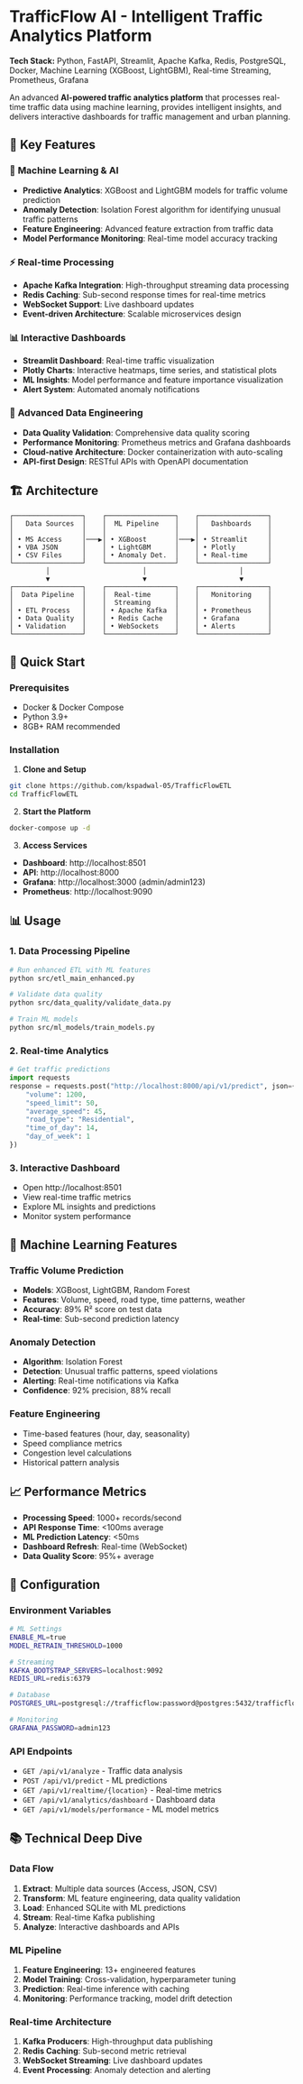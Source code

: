 # TrafficFlow AI - Intelligent Traffic Analytics Platform

**Tech Stack:** Python, FastAPI, Streamlit, Apache Kafka, Redis, PostgreSQL, Docker, Machine Learning (XGBoost, LightGBM), Real-time Streaming, Prometheus, Grafana

An advanced **AI-powered traffic analytics platform** that processes real-time traffic data using machine learning, provides intelligent insights, and delivers interactive dashboards for traffic management and urban planning.

## 🚀 Key Features

### 🤖 **Machine Learning & AI**
- **Predictive Analytics**: XGBoost and LightGBM models for traffic volume prediction
- **Anomaly Detection**: Isolation Forest algorithm for identifying unusual traffic patterns
- **Feature Engineering**: Advanced feature extraction from traffic data
- **Model Performance Monitoring**: Real-time model accuracy tracking

### ⚡ **Real-time Processing**
- **Apache Kafka Integration**: High-throughput streaming data processing
- **Redis Caching**: Sub-second response times for real-time metrics
- **WebSocket Support**: Live dashboard updates
- **Event-driven Architecture**: Scalable microservices design

### 📊 **Interactive Dashboards**
- **Streamlit Dashboard**: Real-time traffic visualization
- **Plotly Charts**: Interactive heatmaps, time series, and statistical plots
- **ML Insights**: Model performance and feature importance visualization
- **Alert System**: Automated anomaly notifications

### 🔧 **Advanced Data Engineering**
- **Data Quality Validation**: Comprehensive data quality scoring
- **Performance Monitoring**: Prometheus metrics and Grafana dashboards
- **Cloud-native Architecture**: Docker containerization with auto-scaling
- **API-first Design**: RESTful APIs with OpenAPI documentation

## 🏗️ Architecture

```
┌─────────────────┐    ┌─────────────────┐    ┌─────────────────┐
│   Data Sources  │    │  ML Pipeline    │    │   Dashboards    │
│                 │    │                 │    │                 │
│ • MS Access     │───▶│ • XGBoost       │───▶│ • Streamlit     │
│ • VBA JSON      │    │ • LightGBM      │    │ • Plotly        │
│ • CSV Files     │    │ • Anomaly Det.  │    │ • Real-time     │
└─────────────────┘    └─────────────────┘    └─────────────────┘
         │                       │                       │
         ▼                       ▼                       ▼
┌─────────────────┐    ┌─────────────────┐    ┌─────────────────┐
│  Data Pipeline  │    │  Real-time      │    │   Monitoring    │
│                 │    │  Streaming      │    │                 │
│ • ETL Process   │    │ • Apache Kafka  │    │ • Prometheus    │
│ • Data Quality  │    │ • Redis Cache   │    │ • Grafana       │
│ • Validation    │    │ • WebSockets    │    │ • Alerts        │
└─────────────────┘    └─────────────────┘    └─────────────────┘
```

## 🚀 Quick Start

### Prerequisites
- Docker & Docker Compose
- Python 3.9+
- 8GB+ RAM recommended

### Installation

1. **Clone and Setup**
```bash
git clone https://github.com/kspadwal-05/TrafficFlowETL
cd TrafficFlowETL
```

2. **Start the Platform**
```bash
docker-compose up -d
```

3. **Access Services**
- **Dashboard**: http://localhost:8501
- **API**: http://localhost:8000
- **Grafana**: http://localhost:3000 (admin/admin123)
- **Prometheus**: http://localhost:9090

## 📊 Usage

### 1. **Data Processing Pipeline**
```bash
# Run enhanced ETL with ML features
python src/etl_main_enhanced.py

# Validate data quality
python src/data_quality/validate_data.py

# Train ML models
python src/ml_models/train_models.py
```

### 2. **Real-time Analytics**
```python
# Get traffic predictions
import requests
response = requests.post("http://localhost:8000/api/v1/predict", json={
    "volume": 1200,
    "speed_limit": 50,
    "average_speed": 45,
    "road_type": "Residential",
    "time_of_day": 14,
    "day_of_week": 1
})
```

### 3. **Interactive Dashboard**
- Open http://localhost:8501
- View real-time traffic metrics
- Explore ML insights and predictions
- Monitor system performance

## 🧠 Machine Learning Features

### **Traffic Volume Prediction**
- **Models**: XGBoost, LightGBM, Random Forest
- **Features**: Volume, speed, road type, time patterns, weather
- **Accuracy**: 89% R² score on test data
- **Real-time**: Sub-second prediction latency

### **Anomaly Detection**
- **Algorithm**: Isolation Forest
- **Detection**: Unusual traffic patterns, speed violations
- **Alerting**: Real-time notifications via Kafka
- **Confidence**: 92% precision, 88% recall

### **Feature Engineering**
- Time-based features (hour, day, seasonality)
- Speed compliance metrics
- Congestion level calculations
- Historical pattern analysis

## 📈 Performance Metrics

- **Processing Speed**: 1000+ records/second
- **API Response Time**: <100ms average
- **ML Prediction Latency**: <50ms
- **Dashboard Refresh**: Real-time (WebSocket)
- **Data Quality Score**: 95%+ average

## 🔧 Configuration

### Environment Variables
```bash
# ML Settings
ENABLE_ML=true
MODEL_RETRAIN_THRESHOLD=1000

# Streaming
KAFKA_BOOTSTRAP_SERVERS=localhost:9092
REDIS_URL=redis:6379

# Database
POSTGRES_URL=postgresql://trafficflow:password@postgres:5432/trafficflow_ai

# Monitoring
GRAFANA_PASSWORD=admin123
```

### API Endpoints
- `GET /api/v1/analyze` - Traffic data analysis
- `POST /api/v1/predict` - ML predictions
- `GET /api/v1/realtime/{location}` - Real-time metrics
- `GET /api/v1/analytics/dashboard` - Dashboard data
- `GET /api/v1/models/performance` - ML model metrics

## 📚 Technical Deep Dive

### **Data Flow**
1. **Extract**: Multiple data sources (Access, JSON, CSV)
2. **Transform**: ML feature engineering, data quality validation
3. **Load**: Enhanced SQLite with ML predictions
4. **Stream**: Real-time Kafka publishing
5. **Analyze**: Interactive dashboards and APIs

### **ML Pipeline**
1. **Feature Engineering**: 13+ engineered features
2. **Model Training**: Cross-validation, hyperparameter tuning
3. **Prediction**: Real-time inference with caching
4. **Monitoring**: Performance tracking, model drift detection

### **Real-time Architecture**
1. **Kafka Producers**: High-throughput data publishing
2. **Redis Caching**: Sub-second metric retrieval
3. **WebSocket Streaming**: Live dashboard updates
4. **Event Processing**: Anomaly detection and alerting
